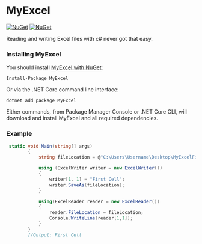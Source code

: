 # MyExcel
[![NuGet](https://img.shields.io/badge/downloads-698-green)](https://www.nuget.org/packages/myexcel) 
[![NuGet](https://img.shields.io/badge/nuget-v1.2.2-blue)](https://www.nuget.org/packages/myexcel)

Reading and writing Excel files with c# never got that easy.

### Installing MyExcel

You should install [MyExcel with NuGet](https://www.nuget.org/packages/MyExcel):

    Install-Package MyExcel
    
Or via the .NET Core command line interface:

    dotnet add package MyExcel

Either commands, from Package Manager Console or .NET Core CLI, will download and install MyExcel and all required dependencies.

### Example

```c#
 static void Main(string[] args)
        {
            string fileLocation = @"C:\Users\Username\Desktop\MyExcelFile.xlsx";

            using (ExcelWriter writer = new ExcelWriter())
            {
                writer[1, 1] = "First Cell";
                writer.SaveAs(fileLocation);
            }

            using(ExcelReader reader = new ExcelReader())
            {
                reader.FileLocation = fileLocation;
                Console.WriteLine(reader[1,1]);
            }
        }
        //Output: First Cell
```